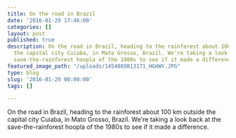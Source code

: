 ```yaml
---
title: On the road in Brazil
date: '2016-01-29 17:46:00'
categories: []
layout: post
published: true
description: On the road in Brazil, heading to the rainforest about 100 km outside
  the capital city Cuiaba, in Mato Grosso, Brazil. We're taking a look back at the
  save-the-rainforest hoopla of the 1980s to see if it made a difference.
featured_image_path: "/uploads/1454089813171_HGHWY.JPG"
type: blog
slug: '2016-01-29 00:00:00'
tags: []

---
```

On the road in Brazil, heading to the rainforest about 100 km outside the capital city Cuiaba, in Mato Grosso, Brazil. We're taking a look back at the save-the-rainforest hoopla of the 1980s to see if it made a difference.

